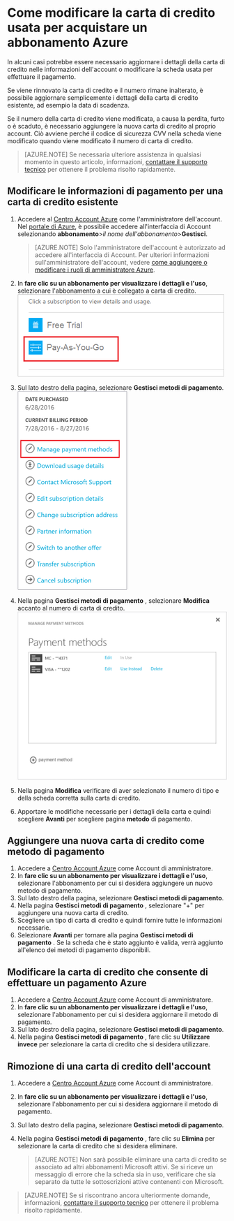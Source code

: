 <properties
    pageTitle="Come modificare la carta di credito usata per acquistare un abbonamento Azure | Microsoft Azure"
    description="Descrive come modificare la carta di credito usata per acquistare un abbonamento Azure"
    services=""
    documentationCenter=""
    authors="genlin"
    manager="mbaldwin"
    editor=""
    tags="billing"
    />

<tags
    ms.service="billing"
    ms.workload="na"
    ms.tgt_pltfrm="na"
    ms.devlang="na"
    ms.topic="article"
    ms.date="08/24/2016"
    ms.author="genli"/>

# <a name="how-to-change-the-credit-card-used-to-pay-for-an-azure-subscription"></a>Come modificare la carta di credito usata per acquistare un abbonamento Azure

In alcuni casi potrebbe essere necessario aggiornare i dettagli della carta di credito nelle informazioni dell'account o modificare la scheda usata per effettuare il pagamento.

Se viene rinnovato la carta di credito e il numero rimane inalterato, è possibile aggiornare semplicemente i dettagli della carta di credito esistente, ad esempio la data di scadenza.

Se il numero della carta di credito viene modificata, a causa la perdita, furto o è scaduto, è necessario aggiungere la nuova carta di credito al proprio account. Ciò avviene perché il codice di sicurezza CVV nella scheda viene modificato quando viene modificato il numero di carta di credito.

> [AZURE.NOTE] Se necessaria ulteriore assistenza in qualsiasi momento in questo articolo, informazioni, [contattare il supporto tecnico](https://portal.azure.com/?#blade/Microsoft_Azure_Support/HelpAndSupportBlade) per ottenere il problema risolto rapidamente.

## <a name="edit-payment-information-for-an-existing-credit-card"></a>Modificare le informazioni di pagamento per una carta di credito esistente
1. Accedere al [Centro Account Azure](https://account.windowsazure.com/Subscriptions) come l'amministratore dell'account. Nel [portale di Azure](https://portal.azure.com), è possibile accedere all'interfaccia di Account selezionando **abbonamento**>*il nome dell'abbonamento*>**Gestisci**.

    > [AZURE.NOTE] Solo l'amministratore dell'account è autorizzato ad accedere all'interfaccia di Account. Per ulteriori informazioni sull'amministratore dell'account, vedere [come aggiungere o modificare i ruoli di amministratore Azure](billing-add-change-azure-subscription-administrator.md).

2. In **fare clic su un abbonamento per visualizzare i dettagli e l'uso**, selezionare l'abbonamento a cui è collegato a carta di credito.</br> ![selectsub](./media/billing-how-to-change-credit-card/selectsub.png)
3. Sul lato destro della pagina, selezionare **Gestisci metodi di pagamento**.</br> ![changesub](./media/billing-how-to-change-credit-card/changesub_new.png)
4. Nella pagina **Gestisci metodi di pagamento** , selezionare **Modifica** accanto al numero di carta di credito.</br> ![changesub](./media/billing-how-to-change-credit-card/editcard_new.png)
5. Nella pagina **Modifica** verificare di aver selezionato il numero di tipo e della scheda corretta sulla carta di credito.
6. Apportare le modifiche necessarie per i dettagli della carta e quindi scegliere **Avanti** per scegliere pagina **metodo** di pagamento.

## <a name="add-a-new-credit-card-as-a-payment-method"></a>Aggiungere una nuova carta di credito come metodo di pagamento
1. Accedere a [Centro Account Azure](https://account.windowsazure.com/Subscriptions) come Account di amministratore.
2. In **fare clic su un abbonamento per visualizzare i dettagli e l'uso**, selezionare l'abbonamento per cui si desidera aggiungere un nuovo metodo di pagamento.
3. Sul lato destro della pagina, selezionare **Gestisci metodi di pagamento**.
4. Nella pagina **Gestisci metodi di pagamento** , selezionare "+" per aggiungere una nuova carta di credito.
5. Scegliere un tipo di carta di credito e quindi fornire tutte le informazioni necessarie.
6. Selezionare **Avanti** per tornare alla pagina **Gestisci metodi di pagamento** . Se la scheda che è stato aggiunto è valida, verrà aggiunto all'elenco dei metodi di pagamento disponibili.

## <a name="change-the-credit-card-that-you-use-to-pay-an-azure-bill"></a>Modificare la carta di credito che consente di effettuare un pagamento Azure
1. Accedere a [Centro Account Azure](https://account.windowsazure.com/Subscriptions) come Account di amministratore.
2. In **fare clic su un abbonamento per visualizzare i dettagli e l'uso**, selezionare l'abbonamento per cui si desidera aggiornare il metodo di pagamento.
3. Sul lato destro della pagina, selezionare **Gestisci metodi di pagamento**.
4. Nella pagina **Gestisci metodi di pagamento** , fare clic su **Utilizzare invece** per selezionare la carta di credito che si desidera utilizzare.

## <a name="removing-a-credit-card-from-the-account"></a>Rimozione di una carta di credito dell'account
1. Accedere a [Centro Account Azure](https://account.windowsazure.com/Subscriptions) come Account di amministratore.
2. In **fare clic su un abbonamento per visualizzare i dettagli e l'uso**, selezionare l'abbonamento per cui si desidera aggiornare il metodo di pagamento.
3. Sul lato destro della pagina, selezionare **Gestisci metodi di pagamento**.
4. Nella pagina **Gestisci metodi di pagamento** , fare clic su **Elimina** per selezionare la carta di credito che si desidera eliminare.

    > [AZURE.NOTE] Non sarà possibile eliminare una carta di credito se associato ad altri abbonamenti Microsoft attivi. Se si riceve un messaggio di errore che la scheda sia in uso, verificare che sia separato da tutte le sottoscrizioni attive contenenti con Microsoft.

> [AZURE.NOTE] Se si riscontrano ancora ulteriormente domande, informazioni, [contattare il supporto tecnico](https://portal.azure.com/?#blade/Microsoft_Azure_Support/HelpAndSupportBlade) per ottenere il problema risolto rapidamente.
